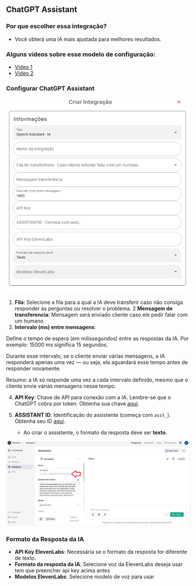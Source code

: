 ## ChatGPT Assistant

### Por que escolher essa integração?
- Você obterá uma IA mais ajustada para melhores resultados.

### Alguns vídeos sobre esse modelo de configuração:
- [Vídeo 1](https://www.youtube.com/watch?v=N2Ynpl16o4I)
- [Vídeo 2](https://www.youtube.com/watch?v=3A4rdBnCJPA)

### Configurar ChatGPT Assistant

![print](telaintegracao.png)

1. **Fila**: Selecione a fila para a qual a IA deve transferir caso não consiga responder às perguntas ou resolver o problema.
2  **Mensagem de transferencia**: Mensagem será enviado cliente caso ele pedir falar com um humano
3. **Intervalo (ms) entre mensagens**: 

Define o tempo de espera (em milissegundos) entre as respostas da IA.
Por exemplo: 15000 ms significa 15 segundos.

Durante esse intervalo, se o cliente enviar várias mensagens, a IA responderá apenas uma vez — ou seja, ela aguardará esse tempo antes de responder novamente.

Resumo: a IA só responde uma vez a cada intervalo definido, mesmo que o cliente envie várias mensagens nesse tempo.

4. **API Key**: Chave de API para conexão com a IA. Lembre-se que o ChatGPT cobra por token. Obtenha sua chave [aqui](https://platform.openai.com/settings/organization/api-keys).
5. **ASSISTANT ID**: Identificação do assistente (começa com `asst_`). Obtenha seu ID [aqui](https://platform.openai.com/playground/assistants).

   - Ao criar o assistente, o formato da resposta deve ser **texto**.

![print](openai.png)

### Formato da Resposta da IA

- **API Key ElevenLabs**: Necessária se o formato da resposta for diferente de texto.
- **Formato da resposta da IA**: Selecione voz da ElevenLabs deseja usar tem que preencher api key acima antes
- **Modelos ElevenLabs**: Selecione modelo de voz para usar